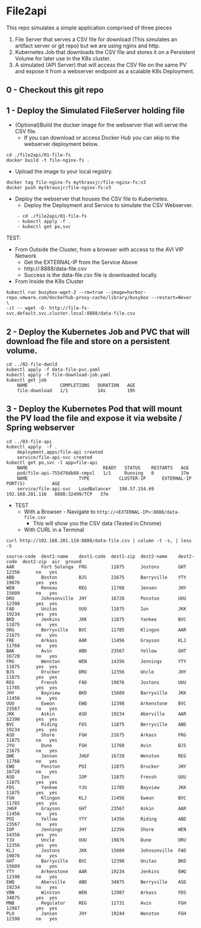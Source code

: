 # File2api
This repo simulates a simple application comprised of three pieces
1. File Server that serves a CSV file for download (This simulates an artifact server or git repo) but we are using nginx and http.
2. Kubernetes Job that downloads the CSV file and stores it on a Persistent Volume for later use in the K8s cluster.
3. A simulated (API Server) that will access the CSV file on the same PV and expose it from a webserver endpoint as a scalable K8s Deployment.

## 0 - Checkout this git repo

## 1 - Deploy the Simulated FileServer holding file 
- (Optional)Build the docker image for the webserver that will serve the CSV file.
	- If you can download or access Docker Hub you can skip to the webserver deployment below. 
```shell
cd ./file2api/01-file-fs
docker build -t file-nginx-fs .
```
- Upload the image to your local registry.

 ```shell
docker tag file-nginx-fs mytkrausjr/file-nginx-fs:v3
docker push mytkrausjr/file-nginx-fs:v3
``` 
- Deploy the webserver that houses the CSV file to Kubernetes.
	- Deploy the Deployment and Service to simulate the CSV Webserver.
```shell
 	- cd ./file2api/01-file-fs
	- kubectl apply -f . 
	- kubectl get po,svc
```

TEST:
- From Outside the Cluster, from a browser with access to the AVI VIP Network
	- Get the EXTERNAL-IP from the Service Above 	
	- http://<EXTERNAL-IP>:8888/data-file.csv
	- Success is the data-file.csv file is downloaded locally.
- From Inside the K8s Cluster
```shell
kubectl run busybox-wget-2 --rm=true --image=harbor-repo.vmware.com/dockerhub-proxy-cache/library/busybox --restart=Never \
-it -- wget -O- http://file-fs-svc.default.svc.cluster.local:8888/data-file.csv
```
## 2 - Deploy the Kubernetes Job and PVC that will download fhe file and store on a persistent volume.
```shell
cd ../02-file-dwnld
kubectl apply -f data-file-pvc.yaml
kubectl apply -f file-download-job.yaml
kubectl get job
	NAME            COMPLETIONS   DURATION   AGE
	file-download   1/1           14s        19h
```

## 3 - Deploy the Kubernetes Pod that will mount the PV load the file and expose it via website / Spring webserver
```shell
cd ../03-file-api
kubectl apply  -f .
	deployment.apps/file-api created
	service/file-api-svc created
kubectl get po,svc -l app=file-api
	NAME                            READY   STATUS    RESTARTS   AGE
	pod/file-api-755d78db88-cmpsl   1/1     Running   0          37m
	NAME                   TYPE           CLUSTER-IP      EXTERNAL-IP       PORT(S)          AGE
	service/file-api-svc   LoadBalancer   198.57.154.69   192.168.201.116   8888:32499/TCP   37m
```

- TEST
	- With a Browser - Navigate to ````http://<EXTERNAL-IP>:8888/data-file.csv````
 		- This will show you the CSV data (Tested in Chrome) 	
 	- With CURL in a Terminal
```shell     
curl http://192.168.201.119:8888/data-file.csv | column -t -s, | less -S

source-code  dest1-name    dest1-code  dest1-zip  dest2-name    dest2-code  dest2-zip  air  ground
AAR          Fort Solonga  FRG         11875      Jostons       GHT         12356      no   yes
ABD          Boston        BJS         21675      Barryville    YTY         19876      yes  yes
WEN          Reneau        REG         11768      Jensen        JHY         15609      no   yes
DRU          Johnsonville  JHY         16728      Ponston       UUU         12398      yes  yes
FAD          Unitas        UUU         11875      Ion           JKK         19234      yes  yes
BKD          Jenkins       JKK         11875      Yankee        BVC         11875      no   yes
ORG          Berryville    BVC         11785      Klingon       AAR         21675      no   yes
FRE          Arkass        AAR         11456      Grayson       KLJ         11768      no   yes
BAK          Avin          ABD         23567      Yellow        GHT         16728      no   yes
FRG          Wenston       WEN         14356      Jennings      YTY         11875      yes  yes
BJS          Drucker       DRU         12356      Uncle         JHY         11875      yes  yes
REG          Frensh        FAD         19876      Jostons       UUU         11785      yes  yes
JHY          Bayview       BKD         15609      Barryville    JKK         11456      no   yes
UUU          Eweon         EWQ         12398      Arkenstone    BVC         23567      no   yes
JKK          Askin         ASD         19234      Aberville     AAR         12398      yes  yes
BVC          Riding        FDS         11875      Berryville    ABD         19234      yes  yes
ASD          Shore         FGH         21675      Arkass        FRG         11875      no   yes
JYU          Dune          FGH         11768      Avin          BJS         21675      no   yes
QWE          Jensen        JHGF        16728      Wenston       REG         11768      no   yes
EWQ          Ponston       POI         11875      Drucker       JHY         16728      no   yes
ASD          Ion           IOP         11875      Frensh        UUU         11875      yes  yes
FDS          Yankee        YJU         11785      Bayview       JKK         11875      yes  yes
FGH          Klingon       KLJ         11456      Eweon         BVC         11785      yes  yes
JHGF         Grayson       GHT         23567      Askin         AAR         11456      no   yes
POI          Yellow        YTY         14356      Riding        ABD         23567      no   yes
IOP          Jennings      JHY         12356      Shore         WEN         14356      yes  yes
YJU          Uncle         UUU         19876      Dune          DRU         12356      yes  yes
KLJ          Jostons       JKK         15609      Johnsonville  FAD         19876      no   yes
GHT          Barryville    BVC         12398      Unitas        BKD         15609      no   yes
YTY          Arkenstone    AAR         19234      Jenkins       EWQ         12398      no   yes
EWQ          Aberville     ABD         34875      Berryville    ASD         19234      no   yes
VBN          Winston       WEN         12987      Arkass        FDS         34875      yes  yes
MNB          Regulator     REG         11731      Avin          FGH         12987      yes  yes
PLO          Jansen        JHY         19244      Wenston       FGH         12398      no   yes
```
